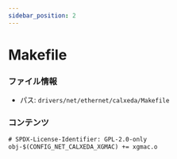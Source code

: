 ```yaml
---
sidebar_position: 2
---
```

# Makefile

### ファイル情報

- パス: `drivers/net/ethernet/calxeda/Makefile`

### コンテンツ

```txt
# SPDX-License-Identifier: GPL-2.0-only
obj-$(CONFIG_NET_CALXEDA_XGMAC) += xgmac.o

```
